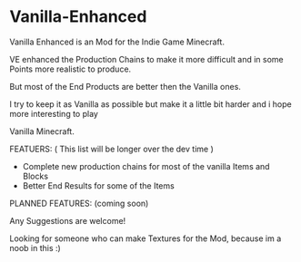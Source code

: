 Vanilla-Enhanced
================



Vanilla Enhanced is an Mod for the Indie Game Minecraft.

VE enhanced the Production Chains to make it more difficult and in some Points more realistic to produce. 

But most of the End Products are better then the Vanilla ones. 

I try to keep it as Vanilla as possible but make it a little bit harder and i hope more interesting to play

Vanilla Minecraft.


FEATUERS: ( This list will be longer over the dev time )

+ Complete new production chains for most of the vanilla Items and Blocks
+ Better End Results for some of the Items 


PLANNED FEATURES: (coming soon)


Any Suggestions are welcome!


Looking for someone who can make Textures for the Mod, because im a noob in this :)
